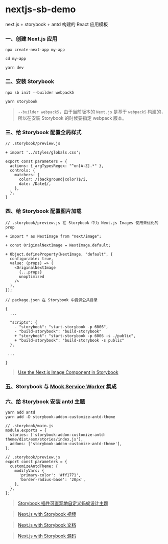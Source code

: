 # nextjs-sb-demo
next.js + storybook + antd 构建的 React 应用模板

### 一、创建 Next.js 应用

```base
npx create-next-app my-app

cd my-app

yarn dev
```

### 二、安装 Storybook

```base
npx sb init --builder webpack5

yarn storybook
```

> `--builder webpack5`，由于当前版本的 `Next.js` 是基于 `webpack5` 构建的，所以在安装 Storybook 的时候要指定 webpack 版本。

### 三、给 Storybook 配置全局样式

```base
// .storybook/preview.js

+ import '../styles/globals.css';

export const parameters = {
  actions: { argTypesRegex: "^on[A-Z].*" },
  controls: {
    matchers: {
      color: /(background|color)$/i,
      date: /Date$/,
    },
  },
}

```

### 四、给 Storybook 配置图片加载

```base
// .storybook/preview.js 在 Storybook 中为 Next.js Images 使用未优化的 prop

+ import * as NextImage from "next/image";

+ const OriginalNextImage = NextImage.default;

+ Object.defineProperty(NextImage, "default", {
  configurable: true,
  value: (props) => (
    <OriginalNextImage
      {...props}
      unoptimized
    />
  ),
});
```

```base
// package.json 在 Storybook 中提供公共目录

{
  ...
  
  "scripts": {
    - "storybook": "start-storybook -p 6006",
    - "build-storybook": "build-storybook"
    + "storybook": "start-storybook -p 6006 -s ./public",
    + "build-storybook": "build-storybook -s public"
  },
  
 ...

}
```

> [Use the Next.js Image Component in Storybook](https://dev.to/jonasmerlin/how-to-use-the-next-js-image-component-in-storybook-1415)

### 五、Storybook 与 [Mock Service Worker](https://mswjs.io/) 集成


### 六、给 Storybook 安装 antd 主题

```base
yarn add antd
yarn add -D storybook-addon-customize-antd-theme

// .storybook/main.js
module.exports = {
  stories: ['storybook-addon-customize-antd-theme/dist/esm/stories/index.js'],
  addons: ['storybook-addon-customize-antd-theme'],
};

// .storybook/preview.js
export const parameters = {
  customizeAntdTheme: {
    modifyVars: {
      'primary-color': '#ff1771',
      'border-radius-base': '20px',
    },
  },
};
```

> [Storybook 插件可直观地自定义蚂蚁设计主题](https://storybook.js.org/addons/storybook-addon-customize-antd-theme/)


> [Next.js with Storybook 视频](https://www.youtube.com/watch?v=i5tvZ9f7gJw)

> [Next.js with Storybook 文档](https://storybook.js.org/blog/get-started-with-storybook-and-next-js/)

> [Next.js with Storybook 源码](https://github.com/storybookjs/nextjs-example)
